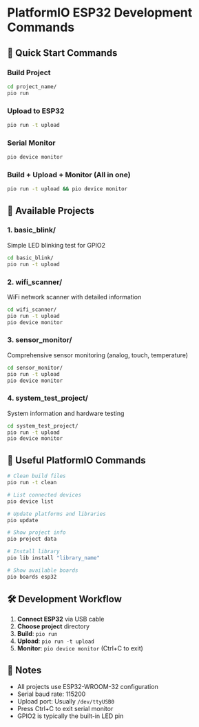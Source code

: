 # PlatformIO ESP32 Development Commands

## 🚀 Quick Start Commands

### Build Project

```bash
cd project_name/
pio run
```

### Upload to ESP32

```bash
pio run -t upload
```

### Serial Monitor

```bash
pio device monitor
```

### Build + Upload + Monitor (All in one)

```bash
pio run -t upload && pio device monitor
```

## 📁 Available Projects

### 1. basic_blink/

Simple LED blinking test for GPIO2

```bash
cd basic_blink/
pio run -t upload
```

### 2. wifi_scanner/

WiFi network scanner with detailed information

```bash
cd wifi_scanner/
pio run -t upload
pio device monitor
```

### 3. sensor_monitor/

Comprehensive sensor monitoring (analog, touch, temperature)

```bash
cd sensor_monitor/
pio run -t upload
pio device monitor
```

### 4. system_test_project/

System information and hardware testing

```bash
cd system_test_project/
pio run -t upload
pio device monitor
```

## 🔧 Useful PlatformIO Commands

```bash
# Clean build files
pio run -t clean

# List connected devices
pio device list

# Update platforms and libraries
pio update

# Show project info
pio project data

# Install library
pio lib install "library_name"

# Show available boards
pio boards esp32
```

## 🛠️ Development Workflow

1. **Connect ESP32** via USB cable
2. **Choose project** directory
3. **Build**: `pio run`
4. **Upload**: `pio run -t upload`
5. **Monitor**: `pio device monitor` (Ctrl+C to exit)

## 📝 Notes

- All projects use ESP32-WROOM-32 configuration
- Serial baud rate: 115200
- Upload port: Usually `/dev/ttyUSB0`
- Press Ctrl+C to exit serial monitor
- GPIO2 is typically the built-in LED pin
